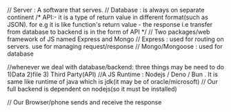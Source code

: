 // Server : A software that serves. 
// Database : is always on separate continent
/*
API:- it is a type of return value in different format(such as JSON). for e.g it is like function's return value 
    - the response i.e transfer from database to backend is in the form of API
*/
// Two packages/web framework of JS named Express and Mongo
// Express : used for routing on servers. use for managing request/response
// Mongo/Mongoose : used for database

//whenever we deal with database/backend: three things may be need to do 1)Data 2)file 3) Third Party(API)
//A JS Runtime : Nodejs / Deno / Bun . It is same like runtime of java which is jdk(it may be of oracle/microsoft)
// Our full backend is dependent on nodejs(so it must be installed)

// Our Browser/phone sends and receive the response